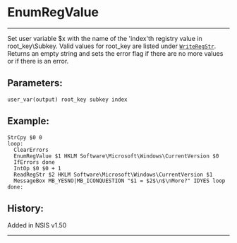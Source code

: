 # EnumRegValue

---

Set user variable $x with the name of the 'index'th registry value in root\_key\Subkey. Valid values for root\_key are listed under [`WriteRegStr`][1]. Returns an empty string and sets the error flag if there are no more values or if there is an error.

## Parameters:

    user_var(output) root_key subkey index

## Example:

	StrCpy $0 0
	loop:
	  ClearErrors
	  EnumRegValue $1 HKLM Software\Microsoft\Windows\CurrentVersion $0
	  IfErrors done
	  IntOp $0 $0 + 1
	  ReadRegStr $2 HKLM Software\Microsoft\Windows\CurrentVersion $1
	  MessageBox MB_YESNO|MB_ICONQUESTION "$1 = $2$\n$\nMore?" IDYES loop
	done:

## History:

Added in NSIS v1.50

---

[1]: WriteRegStr.markdown
